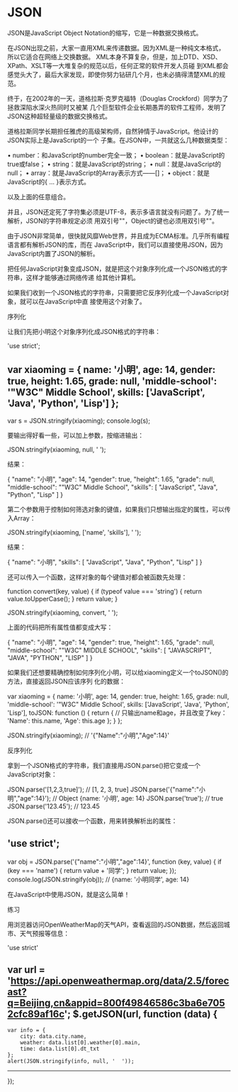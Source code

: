 # JSON

JSON是JavaScript Object Notation的缩写，它是一种数据交换格式。

在JSON出现之前，大家一直用XML来传递数据。因为XML是一种纯文本格式，所以它适合在网络上交换数据。
XML本身不算复杂，但是，加上DTD、XSD、XPath、XSLT等一大堆复杂的规范以后，任何正常的软件开发人员碰
到XML都会感觉头大了，最后大家发现，即使你努力钻研几个月，也未必搞得清楚XML的规范。

终于，在2002年的一天，道格拉斯·克罗克福特（Douglas Crockford）同学为了拯救深陷水深火热同时又被某
几个巨型软件企业长期愚弄的软件工程师，发明了JSON这种超轻量级的数据交换格式。

道格拉斯同学长期担任雅虎的高级架构师，自然钟情于JavaScript。他设计的JSON实际上是JavaScript的一个
子集。在JSON中，一共就这么几种数据类型：

  • number：和JavaScript的number完全一致；
  • boolean：就是JavaScript的true或false；
  • string：就是JavaScript的string；
  • null：就是JavaScript的null；
  • array：就是JavaScript的Array表示方式——[]；
  • object：就是JavaScript的{ ... }表示方式。

以及上面的任意组合。

并且，JSON还定死了字符集必须是UTF-8，表示多语言就没有问题了。为了统一解析，JSON的字符串规定必须
用双引号""，Object的键也必须用双引号""。

由于JSON非常简单，很快就风靡Web世界，并且成为ECMA标准。几乎所有编程语言都有解析JSON的库，而在
JavaScript中，我们可以直接使用JSON，因为JavaScript内置了JSON的解析。

把任何JavaScript对象变成JSON，就是把这个对象序列化成一个JSON格式的字符串，这样才能够通过网络传递
给其他计算机。

如果我们收到一个JSON格式的字符串，只需要把它反序列化成一个JavaScript对象，就可以在JavaScript中直
接使用这个对象了。

序列化

让我们先把小明这个对象序列化成JSON格式的字符串：

'use strict';

var xiaoming = {
    name: '小明',
    age: 14,
    gender: true,
    height: 1.65,
    grade: null,
    'middle-school': '\"W3C\" Middle School',
    skills: ['JavaScript', 'Java', 'Python', 'Lisp']
};
----
var s = JSON.stringify(xiaoming);
console.log(s);

要输出得好看一些，可以加上参数，按缩进输出：

JSON.stringify(xiaoming, null, '  ');

结果：

{
  "name": "小明",
  "age": 14,
  "gender": true,
  "height": 1.65,
  "grade": null,
  "middle-school": "\"W3C\" Middle School",
  "skills": [
    "JavaScript",
    "Java",
    "Python",
    "Lisp"
  ]
}

第二个参数用于控制如何筛选对象的键值，如果我们只想输出指定的属性，可以传入Array：

JSON.stringify(xiaoming, ['name', 'skills'], '  ');

结果：

{
  "name": "小明",
  "skills": [
    "JavaScript",
    "Java",
    "Python",
    "Lisp"
  ]
}

还可以传入一个函数，这样对象的每个键值对都会被函数先处理：

function convert(key, value) {
    if (typeof value === 'string') {
        return value.toUpperCase();
    }
    return value;
}

JSON.stringify(xiaoming, convert, '  ');

上面的代码把所有属性值都变成大写：

{
  "name": "小明",
  "age": 14,
  "gender": true,
  "height": 1.65,
  "grade": null,
  "middle-school": "\"W3C\" MIDDLE SCHOOL",
  "skills": [
    "JAVASCRIPT",
    "JAVA",
    "PYTHON",
    "LISP"
  ]
}

如果我们还想要精确控制如何序列化小明，可以给xiaoming定义一个toJSON()的方法，直接返回JSON应该序列
化的数据：

var xiaoming = {
    name: '小明',
    age: 14,
    gender: true,
    height: 1.65,
    grade: null,
    'middle-school': '\"W3C\" Middle School',
    skills: ['JavaScript', 'Java', 'Python', 'Lisp'],
    toJSON: function () {
        return { // 只输出name和age，并且改变了key：
            'Name': this.name,
            'Age': this.age
        };
    }
};

JSON.stringify(xiaoming); // '{"Name":"小明","Age":14}'

反序列化

拿到一个JSON格式的字符串，我们直接用JSON.parse()把它变成一个JavaScript对象：

JSON.parse('[1,2,3,true]'); // [1, 2, 3, true]
JSON.parse('{"name":"小明","age":14}'); // Object {name: '小明', age: 14}
JSON.parse('true'); // true
JSON.parse('123.45'); // 123.45

JSON.parse()还可以接收一个函数，用来转换解析出的属性：

'use strict';
----
var obj = JSON.parse('{"name":"小明","age":14}', function (key, value) {
    if (key === 'name') {
        return value + '同学';
    }
    return value;
});
console.log(JSON.stringify(obj)); // {name: '小明同学', age: 14}

在JavaScript中使用JSON，就是这么简单！

练习

用浏览器访问OpenWeatherMap的天气API，查看返回的JSON数据，然后返回城市、天气预报等信息：

'use strict'

var url = 'https://api.openweathermap.org/data/2.5/forecast?q=Beijing,cn&appid=800f49846586c3ba6e7052cfc89af16c';
$.getJSON(url, function (data) {
----
    var info = {
        city: data.city.name,
        weather: data.list[0].weather[0].main,
        time: data.list[0].dt_txt
    };
    alert(JSON.stringify(info, null, '  '));
----
});

